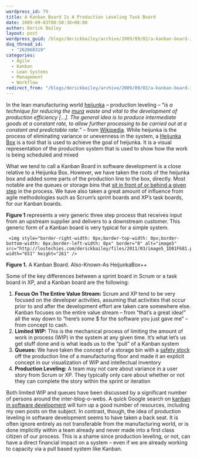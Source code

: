 ```yaml
---
wordpress_id: 79
title: A Kanban Board Is A Production Leveling Task Board
date: 2009-09-03T00:50:38+00:00
author: Derick Bailey
layout: post
wordpress_guid: /blogs/derickbailey/archive/2009/09/02/a-kanban-board-is-a-production-leveling-task-board.aspx
dsq_thread_id:
  - "262068319"
categories:
  - Agile
  - Kanban
  - Lean Systems
  - Management
  - Workflow
redirect_from: "/blogs/derickbailey/archive/2009/09/02/a-kanban-board-is-a-production-leveling-task-board.aspx/"
---
```

In the lean manufacturing world [heijunka](http://en.wikipedia.org/wiki/Heijunka) &#8211; production leveling &#8211; “_is a technique for reducing the_ [_mura_](http://en.wikipedia.org/wiki/Mura_%28Japanese_term%29) _waste and vital to the development of production efficiency […]. The general idea is to produce intermediate goods at a constant rate, to allow further processing to be carried out at a constant and predictable rate._” – from [Wikipedia](http://en.wikipedia.org/wiki/Heijunka). While heijunka is the process of eliminating variance or unevenness in the system, a [Heijunka Box](http://en.wikipedia.org/wiki/Heijunka_box) is a tool that is used to achieve the goal of heijunka. It is a visual representation of the production system that is used to show how the work is being scheduled and mixed

What we tend to call a Kanban Board in software development is a close relative to a Heijunka Box. However, we have taken the roots of the heijunka box and added some parts of the production line to the box, directly. Most notable are the queues or storage bins that [sit in front of or behind a given step](http://www.lostechies.com/blogs/derickbailey/archive/2009/09/01/wip-queues-done-vs-ready.aspx) in the process. We have also taken a great amount of influence from agile methodologies such as Scrum’s sprint boards and XP’s task boards, for our Kanban boards. 

**Figure 1** represents a very generic three step process that receives input from an upstream supplier and delivers to a downstream customer. This generic form of a Kanban board is very typical for a simple system. 

     <img style="border-right-width: 0px;border-top-width: 0px;border-bottom-width: 0px;border-left-width: 0px" border="0" alt="image5" src="http://lostechies.com/derickbailey/files/2011/03/image5_1D01F681.png" width="651" height="261" />  
**Figure 1.** A Kanban Board. Also-Known-As HeijunkaBox++

Some of the key differences between a sprint board in Scrum or a task board in XP, and a Kanban board are the following:

  1. **Focus On The Entire Value Stream:** Scrum and XP tend to be very focused on the developer activities, assuming that activities that occur prior to and after the development effort are taken care somewhere else. Kanban focuses on the entire value stream – from “that’s a great idea!” all the way down to “here’s some $ for the software you just gave me” – from concept to cash. 
  2. **Limited WIP:** This is the mechanical process of limiting the amount of work in process (WIP) in the system at any given time. It’s what let’s us get stuff done and is what leads us to the “pull” of a Kanban system 
  3. **Queues:** We have taken the concept of a storage bin with a [safety stock](http://en.wikipedia.org/wiki/Safety_stock) off the production line of a manufacturing floor and made it an explicit concept in our visualization of WIP and intellectual inventory 
  4. **Production Leveling:** A team may not care about variance in a user story from Scrum or XP. They typically only care about whether or not they can complete the story within the sprint or iteration 

Both limited WIP and queues have been discussed by a significant number of persons around the inter-blog-o-webs. A quick Google search on [kanban in software development](http://lmgtfy.com?q=kanban+in+software+development) will turn up a good number of resources, including my own posts on the subject. In contrast, though, the idea of production leveling in software development seems to have taken a back seat. It is often ignore entirely as not transferable from the manufacturing world, or is done implicitly within a team already and never made into a first class citizen of our process. This is a shame since production leveling, or not, can have a direct financial impact on a system – even if we are already working to capacity via a pull based system like Kanban.